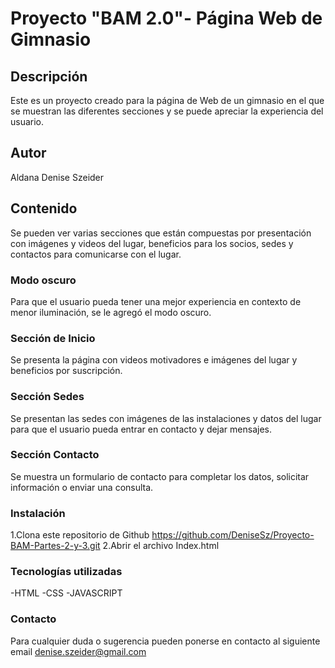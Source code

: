 
# Proyecto "BAM 2.0"- Página Web de Gimnasio

## Descripción
Este es un proyecto creado para la página de Web de un gimnasio en el que se muestran las diferentes secciones y se puede apreciar la experiencia del usuario.

## Autor
Aldana Denise Szeider

## Contenido
Se pueden ver varias secciones que están compuestas por presentación con imágenes y videos del lugar, beneficios para los socios, sedes y contactos para comunicarse con el lugar.

### Modo oscuro
Para que el usuario pueda tener una mejor experiencia en contexto de menor iluminación, se le agregó el modo oscuro.

### Sección de Inicio
Se presenta la página con videos motivadores e imágenes del lugar y beneficios por suscripción.

### Sección Sedes
Se presentan las sedes con imágenes de las instalaciones y datos del lugar para que el usuario pueda entrar en contacto y dejar mensajes.

### Sección Contacto
Se muestra un formulario de contacto para completar los datos, solicitar información o enviar una consulta.

### Instalación
1.Clona este repositorio de Github https://github.com/DeniseSz/Proyecto-BAM-Partes-2-y-3.git
2.Abrir el archivo Index.html

### Tecnologías utilizadas
-HTML
-CSS
-JAVASCRIPT

### Contacto
Para cualquier duda o sugerencia pueden ponerse en contacto al siguiente email denise.szeider@gmail.com
